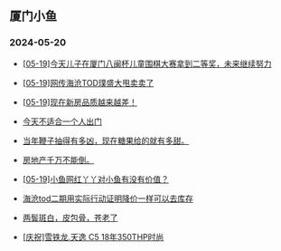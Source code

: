 ## 厦门小鱼 
### 2024-05-20

+ [[05-19]今天儿子在厦门八闽杯儿童围棋大赛拿到二等奖，未来继续努力](http://bbs.xmfish.com/read-htm-tid-18192520.html)

+ [[05-19]网传海沧TOD璞盛大甩卖卖了](http://bbs.xmfish.com/read-htm-tid-18192684.html)

+ [[05-19]现在新房品质越来越差！](http://bbs.xmfish.com/read-htm-tid-18192764.html)

+ [今天不适合一个人出门](http://bbs.xmfish.com/read-htm-tid-18192668.html)

+ [当年鞭子抽得有多凶，现在糖果给的就有多甜。](http://bbs.xmfish.com/read-htm-tid-18192646.html)

+ [房地产千万不能倒。](http://bbs.xmfish.com/read-htm-tid-18192714.html)

+ [[05-19]小鱼网红丫丫对小鱼有没有价值？](http://bbs.xmfish.com/read-htm-tid-18192586.html)

+ [海沧tod二期用实际行动证明降价一样可以去库存](http://bbs.xmfish.com/read-htm-tid-18192677.html)

+ [两鬓斑白，皮包骨，苍老了](http://bbs.xmfish.com/read-htm-tid-18192793.html)

+ [[庆祝]雪铁龙.天逸 C5
18年350THP时尚](http://bbs.xmfish.com/read-htm-tid-18192536.html)

